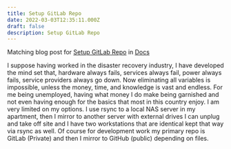 ```yaml
---
title: Setup GitLab Repo
date: 2022-03-03T12:35:11.000Z
draft: false
description: Setup GitLab Repo
---
```


Matching blog post for [Setup GitLab Repo](/docs/setuprepo) in [Docs](/docs/)

I suppose having worked in the disaster recovery industry, I have developed the mind set that, hardware always fails, services always fail, power always fails, service providers always go down. Now eliminating all variables is impossible, unless the money, time, and knowledge is vast and endless. For me being unemployed, having what money I do make being garnished and not even having enough for the basics that most in this country enjoy. I am very limited on my options. I use rsync to a local NAS server in my apartment, then I mirror to another server with external drives I can unplug and take off site and I have two workstations that are identical kept that way via rsync as well. Of course for development work my primary repo is GitLab (Private) and then I mirror to GitHub (public) depending on files.

